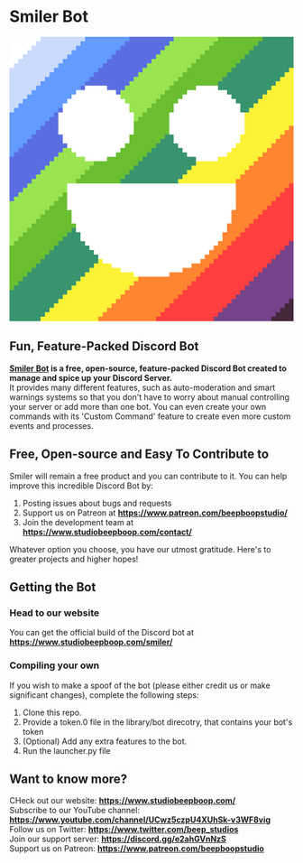 # Smiler Bot  
<p align="center">
  <a href="https://www.studiobeepboop.com/smiler/">
    <img src="SmilerColoured.png" alt="Smiler Logo">
  </a>
</p>

## Fun, Feature-Packed Discord Bot  
**<a href="https://www.studiobeepboop.com/smiler">Smiler Bot</a> is a free, open-source, feature-packed Discord Bot created to manage and spice up your Discord Server.**  
It provides many different features, such as auto-moderation and smart warnings systems so that you don't have to worry about manual controlling your server or add more than one bot. You can even create your own commands with its 'Custom Command' feature to create even more custom events and processes.  

## Free, Open-source and Easy To Contribute to
Smiler will remain a free product and you can contribute to it. You can help improve this incredible Discord Bot by:  

1. Posting issues about bugs and requests  
2. Support us on Patreon at  **https://www.patreon.com/beepboopstudio/**  
3. Join the development team at **https://www.studiobeepboop.com/contact/**  

Whatever option you choose, you have our utmost gratitude. Here's to greater projects and higher hopes!

## Getting the Bot  
### Head to our website  
You can get the official build of the Discord bot at **https://www.studiobeepboop.com/smiler/**  
### Compiling your own  
If you wish to make a spoof of the bot (please either credit us or make significant changes), complete the following steps:  

1. Clone this repo.
2. Provide a token.0 file in the library/bot direcotry, that contains your bot's token
3. (Optional) Add any extra features to the bot.
4. Run the launcher.py file

## Want to know more?  
CHeck out our website: **https://www.studiobeepboop.com/**  
Subscribe to our YouTube channel: **https://www.youtube.com/channel/UCwz5czpU4XUhSk-v3WF8vig**  
Follow us on Twitter: **https://www.twitter.com/beep_studios**  
Join our support server: **https://discord.gg/e2ahGVnNzS**  
Support us on Patreon: **https://www.patreon.com/beepboopstudio**
